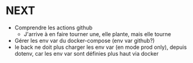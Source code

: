 # NEXT

- Comprendre les actions github
  - J'arrive à en faire tourner une, elle plante, mais elle tourne
- Gérer les env var du docker-compose (env var github?)
- le back ne doit plus charger les env var (en mode prod only), depuis dotenv, car les env var sont définies plus haut via docker
